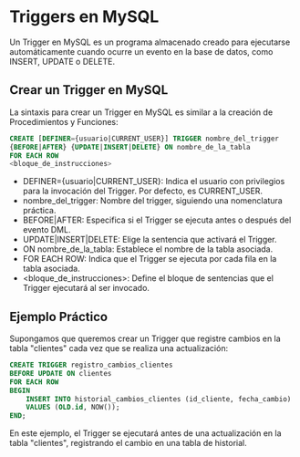 # Triggers en MySQL

Un Trigger en MySQL es un programa almacenado creado para ejecutarse automáticamente cuando ocurre un evento en la base de datos, como INSERT, UPDATE o DELETE.

## Crear un Trigger en MySQL

La sintaxis para crear un Trigger en MySQL es similar a la creación de Procedimientos y Funciones:

```sql
CREATE [DEFINER={usuario|CURRENT_USER}] TRIGGER nombre_del_trigger
{BEFORE|AFTER} {UPDATE|INSERT|DELETE} ON nombre_de_la_tabla
FOR EACH ROW
<bloque_de_instrucciones>
```
- DEFINER={usuario|CURRENT_USER}: Indica el usuario con privilegios para la invocación del Trigger. Por defecto, es CURRENT_USER.
- nombre_del_trigger: Nombre del trigger, siguiendo una nomenclatura práctica.
- BEFORE|AFTER: Especifica si el Trigger se ejecuta antes o después del evento DML.
- UPDATE|INSERT|DELETE: Elige la sentencia que activará el Trigger.
- ON nombre_de_la_tabla: Establece el nombre de la tabla asociada.
- FOR EACH ROW: Indica que el Trigger se ejecuta por cada fila en la tabla asociada.
- <bloque_de_instrucciones>: Define el bloque de sentencias que el Trigger ejecutará al ser invocado.

## Ejemplo Práctico
Supongamos que queremos crear un Trigger que registre cambios en la tabla "clientes" cada vez que se realiza una actualización:

```sql
CREATE TRIGGER registro_cambios_clientes
BEFORE UPDATE ON clientes
FOR EACH ROW
BEGIN
    INSERT INTO historial_cambios_clientes (id_cliente, fecha_cambio)
    VALUES (OLD.id, NOW());
END;
```
En este ejemplo, el Trigger se ejecutará antes de una actualización en la tabla "clientes", registrando el cambio en una tabla de historial.

